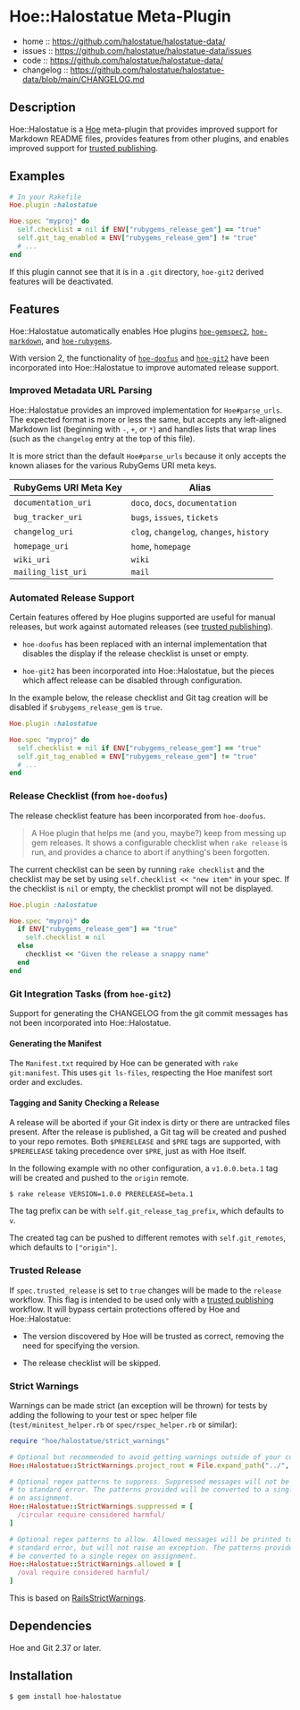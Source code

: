 # Hoe::Halostatue Meta-Plugin

- home :: <https://github.com/halostatue/halostatue-data/>
- issues :: <https://github.com/halostatue/halostatue-data/issues>
- code :: <https://github.com/halostatue/halostatue-data/>
- changelog ::
  <https://github.com/halostatue/halostatue-data/blob/main/CHANGELOG.md>

## Description

Hoe::Halostatue is a [Hoe][hoe] meta-plugin that provides improved support for
Markdown README files, provides features from other plugins, and enables
improved support for [trusted publishing][tp].

## Examples

```ruby
# In your Rakefile
Hoe.plugin :halostatue

Hoe.spec "myproj" do
  self.checklist = nil if ENV["rubygems_release_gem"] == "true"
  self.git_tag_enabled = ENV["rubygems_release_gem"] != "true"
  # ...
end
```

If this plugin cannot see that it is in a `.git` directory, `hoe-git2` derived
features will be deactivated.

## Features

Hoe::Halostatue automatically enables Hoe plugins
[`hoe-gemspec2`][hoe-gemspec2], [`hoe-markdown`][hoe-markdown], and
[`hoe-rubygems`][hoe-rubygems].

With version 2, the functionality of [`hoe-doofus`][hoe-doofus] and
[`hoe-git2`][hoe-git2] have been incorporated into Hoe::Halostatue to improve
automated release support.

### Improved Metadata URL Parsing

Hoe::Halostatue provides an improved implementation for `Hoe#parse_urls`. The
expected format is more or less the same, but accepts any left-aligned Markdown
list (beginning with `-`, `+`, or `*`) and handles lists that wrap lines (such
as the `changelog` entry at the top of this file).

It is more strict than the default `Hoe#parse_urls` because it only accepts the
known aliases for the various RubyGems URI meta keys.

| RubyGems URI Meta Key | Alias                                     |
| --------------------- | ----------------------------------------- |
| `documentation_uri`   | `doco`, `docs`, `documentation`           |
| `bug_tracker_uri`     | `bugs`, `issues`, `tickets`               |
| `changelog_uri`       | `clog`, `changelog`, `changes`, `history` |
| `homepage_uri`        | `home`, `homepage`                        |
| `wiki_uri`            | `wiki`                                    |
| `mailing_list_uri`    | `mail`                                    |

### Automated Release Support

Certain features offered by Hoe plugins supported are useful for manual
releases, but work against automated releases (see [trusted publishing][tp]).

- `hoe-doofus` has been replaced with an internal implementation that disables
  the display if the release checklist is unset or empty.

- `hoe-git2` has been incorporated into Hoe::Halostatue, but the pieces which
  affect release can be disabled through configuration.

In the example below, the release checklist and Git tag creation will be
disabled if `$rubygems_release_gem` is `true`.

```ruby
Hoe.plugin :halostatue

Hoe.spec "myproj" do
  self.checklist = nil if ENV["rubygems_release_gem"] == "true"
  self.git_tag_enabled = ENV["rubygems_release_gem"] != "true"
  # ...
end
```

### Release Checklist (from `hoe-doofus`)

The release checklist feature has been incorporated from `hoe-doofus`.

> A Hoe plugin that helps me (and you, maybe?) keep from messing up gem
> releases. It shows a configurable checklist when `rake release` is run, and
> provides a chance to abort if anything's been forgotten.

The current checklist can be seen by running `rake checklist` and the checklist
may be set by using `self.checklist << "new item"` in your spec. If the
checklist is `nil` or empty, the checklist prompt will not be displayed.

```ruby
Hoe.plugin :halostatue

Hoe.spec "myproj" do
  if ENV["rubygems_release_gem"] == "true"
    self.checklist = nil
  else
    checklist << "Given the release a snappy name"
  end
end
```

### Git Integration Tasks (from `hoe-git2`)

Support for generating the CHANGELOG from the git commit messages has not been
incorporated into Hoe::Halostatue.

#### Generating the Manifest

The `Manifest.txt` required by Hoe can be generated with `rake git:manifest`.
This uses `git ls-files`, respecting the Hoe manifest sort order and excludes.

#### Tagging and Sanity Checking a Release

A release will be aborted if your Git index is dirty or there are untracked
files present. After the release is published, a Git tag will be created and
pushed to your repo remotes. Both `$PRERELEASE` and `$PRE` tags are supported,
with `$PRERELEASE` taking precedence over `$PRE`, just as with Hoe itself.

In the following example with no other configuration, a `v1.0.0.beta.1` tag will
be created and pushed to the `origin` remote.

```console
$ rake release VERSION=1.0.0 PRERELEASE=beta.1
```

The tag prefix can be with `self.git_release_tag_prefix`, which defaults to `v`.

The created tag can be pushed to different remotes with `self.git_remotes`,
which defaults to `["origin"]`.

### Trusted Release

If `spec.trusted_release` is set to `true` changes will be made to the `release`
workflow. This flag is intended to be used only with a [trusted publishing][tp]
workflow. It will bypass certain protections offered by Hoe and Hoe::Halostatue:

- The version discovered by Hoe will be trusted as correct, removing the need
  for specifying the version.

- The release checklist will be skipped.

### Strict Warnings

Warnings can be made strict (an exception will be thrown) for tests by adding
the following to your test or spec helper file (`test/minitest_helper.rb` or
`spec/rspec_helper.rb` or similar):

```ruby
require "hoe/halostatue/strict_warnings"

# Optional but recommended to avoid getting warnings outside of your code.
Hoe::Halostatue::StrictWarnings.project_root = File.expand_path("../", __dir__)

# Optional regex patterns to suppress. Suppressed messages will not be printed
# to standard error. The patterns provided will be converted to a single regex
# on assignment.
Hoe::Halostatue::StrictWarnings.suppressed = [
  /circular require considered harmful/
]

# Optional regex patterns to allow. Allowed messages will be printed to
# standard error, but will not raise an exception. The patterns provided will
# be converted to a single regex on assignment.
Hoe::Halostatue::StrictWarnings.allowed = [
  /oval require considered harmful/
]
```

This is based on [RailsStrictWarnings][rsw].

## Dependencies

Hoe and Git 2.37 or later.

## Installation

```console
$ gem install hoe-halostatue
```

[hoe-doofus]: https://github.com/jbarnette/hoe-doofus
[hoe-gemspec2]: https://github.com/raggi/hoe-gemspec2
[hoe-git2]: https://github.com/halostatue/hoe-git2
[hoe-markdown]: https://github.com/flavorjones/hoe-markdown
[hoe-rubygems]: https://github.com/jbarnette/hoe-rubygems
[hoe]: https://github.com/seattlerb/hoe
[rsw]: https://github.com/rails/rails/blob/66732971111a62e5940268e1daf7d413c72a234f/tools/strict_warnings.rb
[tp]: https://guides.rubygems.org/trusted-publishing/
